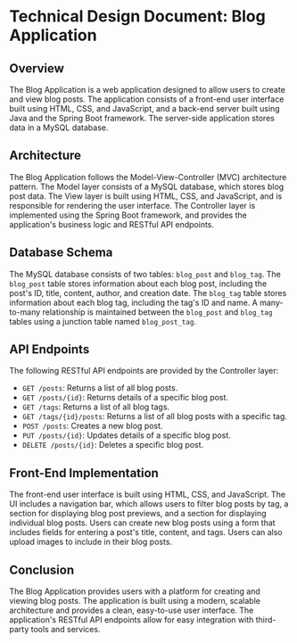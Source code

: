 # Technical Design Document: Blog Application

## Overview
The Blog Application is a web application designed to allow users to create and view blog posts. The application consists of a front-end user interface built using HTML, CSS, and JavaScript, and a back-end server built using Java and the Spring Boot framework. The server-side application stores data in a MySQL database.

## Architecture
The Blog Application follows the Model-View-Controller (MVC) architecture pattern. The Model layer consists of a MySQL database, which stores blog post data. The View layer is built using HTML, CSS, and JavaScript, and is responsible for rendering the user interface. The Controller layer is implemented using the Spring Boot framework, and provides the application's business logic and RESTful API endpoints.

## Database Schema
The MySQL database consists of two tables: `blog_post` and `blog_tag`. The `blog_post` table stores information about each blog post, including the post's ID, title, content, author, and creation date. The `blog_tag` table stores information about each blog tag, including the tag's ID and name. A many-to-many relationship is maintained between the `blog_post` and `blog_tag` tables using a junction table named `blog_post_tag`.

## API Endpoints
The following RESTful API endpoints are provided by the Controller layer:

- `GET /posts`: Returns a list of all blog posts.
- `GET /posts/{id}`: Returns details of a specific blog post.
- `GET /tags`: Returns a list of all blog tags.
- `GET /tags/{id}/posts`: Returns a list of all blog posts with a specific tag.
- `POST /posts`: Creates a new blog post.
- `PUT /posts/{id}`: Updates details of a specific blog post.
- `DELETE /posts/{id}`: Deletes a specific blog post.

## Front-End Implementation
The front-end user interface is built using HTML, CSS, and JavaScript. The UI includes a navigation bar, which allows users to filter blog posts by tag, a section for displaying blog post previews, and a section for displaying individual blog posts. Users can create new blog posts using a form that includes fields for entering a post's title, content, and tags. Users can also upload images to include in their blog posts.

## Conclusion
The Blog Application provides users with a platform for creating and viewing blog posts. The application is built using a modern, scalable architecture and provides a clean, easy-to-use user interface. The application's RESTful API endpoints allow for easy integration with third-party tools and services.
